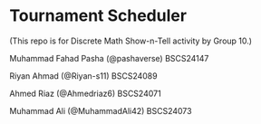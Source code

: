 # Tournament Scheduler


(This repo is for Discrete Math Show-n-Tell activity by Group 10.)

Muhammad Fahad Pasha (@pashaverse) BSCS24147

Riyan Ahmad (@Riyan-s11) BSCS24089

Ahmed Riaz (@Ahmedriaz6) BSCS24071

Muhammad Ali (@MuhammadAli42) BSCS24073


